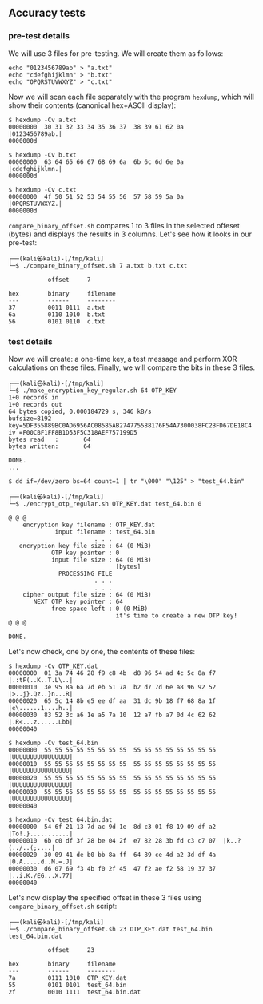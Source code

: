 ## Accuracy tests

### pre-test details

We will use 3 files for pre-testing. We will create them as follows:

```shell
echo "0123456789ab" > "a.txt"
echo "cdefghijklmn" > "b.txt"
echo "OPQRSTUVWXYZ" > "c.txt"
```

Now we will scan each file separately with the program `hexdump`, which will show their contents (canonical hex+ASCII display):

```shell
$ hexdump -Cv a.txt
00000000  30 31 32 33 34 35 36 37  38 39 61 62 0a           |0123456789ab.|
0000000d

$ hexdump -Cv b.txt
00000000  63 64 65 66 67 68 69 6a  6b 6c 6d 6e 0a           |cdefghijklmn.|
0000000d

$ hexdump -Cv c.txt
00000000  4f 50 51 52 53 54 55 56  57 58 59 5a 0a           |OPQRSTUVWXYZ.|
0000000d
```

`compare_binary_offset.sh` compares 1 to 3 files in the selected offeset (bytes) and displays the results in 3 columns. Let's see how it looks in our pre-test:

```
┌──(kali㉿kali)-[/tmp/kali]
└─$ ./compare_binary_offset.sh 7 a.txt b.txt c.txt

           offset     7

hex        binary     filename
---        ------     --------
37         0011 0111  a.txt
6a         0110 1010  b.txt
56         0101 0110  c.txt
```

### test details

Now we will create: a one-time key, a test message and perform XOR calculations on these files. Finally, we will compare the bits in these 3 files.

```
┌──(kali㉿kali)-[/tmp/kali]
└─$ ./make_encryption_key_regular.sh 64 OTP_KEY
1+0 records in
1+0 records out
64 bytes copied, 0.000184729 s, 346 kB/s
bufsize=8192
key=5DF355889BC0AD6956AC08585AB274775588176F54A7300038FC2BFD67DE18C4
iv =F00CBF1FF8B1D53F5C318AEF757199D5
bytes read   :       64
bytes written:       64

DONE.
...
```

```shell
$ dd if=/dev/zero bs=64 count=1 | tr "\000" "\125" > "test_64.bin"
```

```
┌──(kali㉿kali)-[/tmp/kali]
└─$ ./encrypt_otp_regular.sh OTP_KEY.dat test_64.bin 0

@ @ @
    encryption key filename : OTP_KEY.dat
             input filename : test_64.bin
                        . . .
   encryption key file size : 64 (0 MiB)
            OTP key pointer : 0
            input file size : 64 (0 MiB)
                              [bytes]
              PROCESSING FILE
                        . . .
                        . . .
    cipher output file size : 64 (0 MiB)
       NEXT OTP key pointer : 64
            free space left : 0 (0 MiB)
                              it's time to create a new OTP key!
@ @ @

DONE.
```

Let's now check, one by one, the contents of these files:

```shell
$ hexdump -Cv OTP_KEY.dat
00000000  01 3a 74 46 28 f9 c8 4b  d8 96 54 ad 4c 5c 8a f7  |.:tF(..K..T.L\..|
00000010  3e 95 8a 6a 7d eb 51 7a  b2 d7 7d 6e a8 96 92 52  |>..j}.Qz..}n...R|
00000020  65 5c 14 8b e5 ee df aa  31 dc 9b 18 f7 68 8a 1f  |e\......1....h..|
00000030  83 52 3c a6 1e a5 7a 10  12 a7 fb a7 0d 4c 62 62  |.R<...z......Lbb|
00000040

$ hexdump -Cv test_64.bin
00000000  55 55 55 55 55 55 55 55  55 55 55 55 55 55 55 55  |UUUUUUUUUUUUUUUU|
00000010  55 55 55 55 55 55 55 55  55 55 55 55 55 55 55 55  |UUUUUUUUUUUUUUUU|
00000020  55 55 55 55 55 55 55 55  55 55 55 55 55 55 55 55  |UUUUUUUUUUUUUUUU|
00000030  55 55 55 55 55 55 55 55  55 55 55 55 55 55 55 55  |UUUUUUUUUUUUUUUU|
00000040

$ hexdump -Cv test_64.bin.dat
00000000  54 6f 21 13 7d ac 9d 1e  8d c3 01 f8 19 09 df a2  |To!.}...........|
00000010  6b c0 df 3f 28 be 04 2f  e7 82 28 3b fd c3 c7 07  |k..?(../..(;....|
00000020  30 09 41 de b0 bb 8a ff  64 89 ce 4d a2 3d df 4a  |0.A.....d..M.=.J|
00000030  d6 07 69 f3 4b f0 2f 45  47 f2 ae f2 58 19 37 37  |..i.K./EG...X.77|
00000040
```

Let's now display the specified offset in these 3 files using `compare_binary_offset.sh` script:

```
┌──(kali㉿kali)-[/tmp/kali]
└─$ ./compare_binary_offset.sh 23 OTP_KEY.dat test_64.bin test_64.bin.dat

           offset     23

hex        binary     filename
---        ------     --------
7a         0111 1010  OTP_KEY.dat
55         0101 0101  test_64.bin
2f         0010 1111  test_64.bin.dat
```
